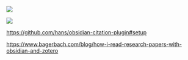



![](https://i.imgur.com/ysn0Jm9.png)





![](https://i.imgur.com/IihNICD.png)




https://github.com/hans/obsidian-citation-plugin#setup


https://www.bagerbach.com/blog/how-i-read-research-papers-with-obsidian-and-zotero